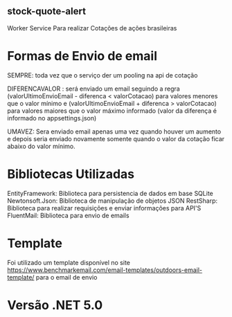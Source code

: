## stock-quote-alert
Worker Service Para realizar Cotações de ações brasileiras


# Formas de Envio de email
SEMPRE: toda vez que o serviço der um pooling na api de cotação 

DIFERENCAVALOR : será enviado um email seguindo a regra (valorUltimoEnvioEmail - diferenca < valorCotacao) para valores menores que o valor mínimo
e (valorUltimoEnvioEmail + diferenca > valorCotacao) para valores maiores que o valor máximo informado (valor da diferença é informado no appsettings.json)

UMAVEZ: Sera enviado email apenas uma vez quando houver um aumento e depois seria enviado novamente somente quando o valor da cotação ficar abaixo do valor mínimo.

# Bibliotecas Utilizadas
EntityFramework: Biblioteca para persistencia de dados em base SQLite 
Newtonsoft.Json: Biblioteca de manipulação de objetos JSON 
RestSharp: Biblioteca para realizar requisições e enviar informações para API'S
FluentMail: Biblioteca para envio de emails

# Template 
Foi utilizado um template disponível no site https://www.benchmarkemail.com/email-templates/outdoors-email-template/ para o email de envio

# Versão .NET 5.0

